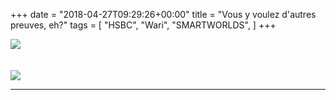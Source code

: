 +++
date = "2018-04-27T09:29:26+00:00"
title = "Vous y voulez d'autres preuves, eh?"
tags = [
    "HSBC",
    "Wari",
    "SMARTWORLDS",
]
+++
<div class="container" style="width:auto">
  <a target="blank" href="https://res.cloudinary.com/vincentstradic/image/upload/v1524674253/psto13/km2hsbc.jpg">
    <img src="https://res.cloudinary.com/vincentstradic/image/upload/v1524674253/psto13/km2hsbc.jpg" style="max-width:100%">
  </a>
</div>
<br></br>
<div class="container" style="width:auto">
  <a target="blank" href="https://res.cloudinary.com/vincentstradic/image/upload/v1524672450/psto13/km2tam.jpg">
    <img src="https://res.cloudinary.com/vincentstradic/image/upload/v1524672450/psto13/km2tam.jpg" style="max-width:100%">
  </a>
</div>

<!--more-->

<hr>
